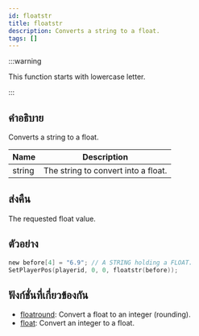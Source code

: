```yaml
---
id: floatstr
title: floatstr
description: Converts a string to a float.
tags: []
---
```


:::warning

This function starts with lowercase letter.

:::

## คำอธิบาย

Converts a string to a float.

| Name   | Description                         |
| ------ | ----------------------------------- |
| string | The string to convert into a float. |

## ส่งคืน

The requested float value.

## ตัวอย่าง

```c
new before[4] = "6.9"; // A STRING holding a FLOAT.
SetPlayerPos(playerid, 0, 0, floatstr(before));
```

## ฟังก์ชั่นที่เกี่ยวข้องกัน

- [floatround](../functions/floatround): Convert a float to an integer (rounding).
- [float](../functions/float): Convert an integer to a float.
